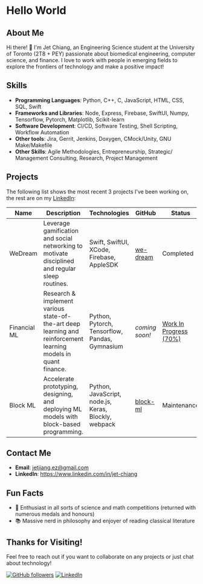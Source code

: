 # Hello World

## About Me
Hi there! 👋 I'm Jet Chiang, an Engineering Science student at the University of Toronto (2T8 + PEY) passionate about biomedical engineering, computer science, and finance. I love to work with people in emerging fields to explore the frontiers of technology and make a positive impact!

## Skills
- **Programming Languages**: Python, C++, C, JavaScript, HTML, CSS, SQL, Swift
- **Frameworks and Libraries**: Node, Express, Firebase, SwiftUI, Numpy, Tensorflow, Pytorch, Matplotlib, Scikit-learn
- **Software Development**: CI/CD, Software Testing, Shell Scripting, Workflow Automation
- **Other tools**: Jira, Gerrit, Jenkins, Doxygen, CMock/Unity, GNU Make/Makefile
- **Other Skills**: Agile Methodologies, Entrepreneurship, Strategic/ Management Consulting, Research, Project Management

## Projects
The following list shows the most recent 3 projects I've been working on, the rest are on my [LinkedIn][1]:

|Name|Description|Technologies|GitHub|Status|
|---|---|---|---|---|
|WeDream|Leverage gamification and social networking to motivate disciplined and regular sleep routines.| Swift, SwiftUI, XCode, Firebase, AppleSDK | [we-dream](https://github.com/supreme-gg-gg/we-dream)|Completed|
|Financial ML|Research & implement various state-of-the-art deep learning and reinforcement learning models in quant finance.| Python, Pytorch, Tensorflow, Pandas, Gymnasium | _coming soon!_ |[Work In Progress (70%)](https://github.com/supreme-gg-gg/financial-ml)|
|Block ML|Accelerate prototyping, designing, and deploying ML models with block-based programming.| Python, JavaScript, node.js, Keras, Blockly, webpack | [block-ml](https://github.com/supreme-gg-gg/block-ml)|Maintenance|

## Contact Me
- **Email**: jetjiang.ez@gmail.com
- **LinkedIn**: https://www.linkedin.com/in/jet-chiang

## Fun Facts
- 🔭 Enthusiast in all sorts of science and math competitions (returned with numerous medals and honours)
- 📚 Massive nerd in philosophy and enjoyer of reading classical literature

## Thanks for Visiting!
Feel free to reach out if you want to collaborate on any projects or just chat about technology!

[![GitHub followers](https://img.shields.io/github/followers/yourusername?label=Follow&style=social)](https://github.com/supreme-gg-gg)
[![LinkedIn](https://img.shields.io/badge/LinkedIn-Connect-blue)][1]

[1]:https://www.linkedin.com/in/jet-chiang/

